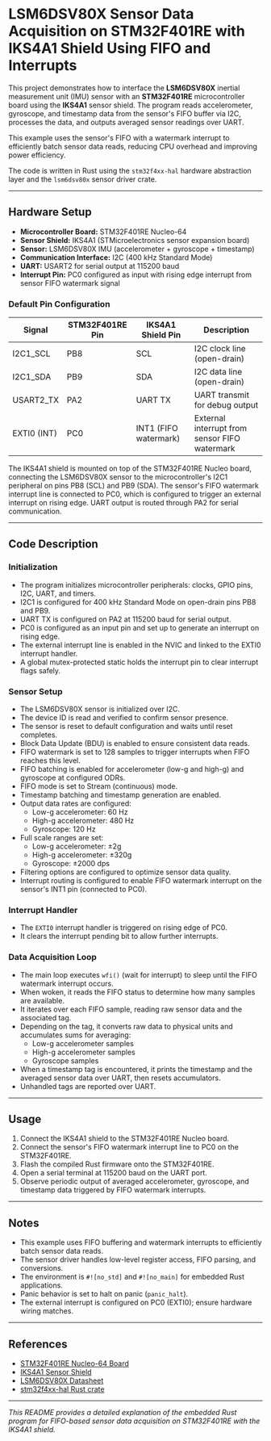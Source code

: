 # LSM6DSV80X Sensor Data Acquisition on STM32F401RE with IKS4A1 Shield Using FIFO and Interrupts

This project demonstrates how to interface the **LSM6DSV80X** inertial measurement unit (IMU) sensor with an **STM32F401RE** microcontroller board using the **IKS4A1** sensor shield. The program reads accelerometer, gyroscope, and timestamp data from the sensor's FIFO buffer via I2C, processes the data, and outputs averaged sensor readings over UART.

This example uses the sensor's FIFO with a watermark interrupt to efficiently batch sensor data reads, reducing CPU overhead and improving power efficiency.

The code is written in Rust using the `stm32f4xx-hal` hardware abstraction layer and the `lsm6dsv80x` sensor driver crate.

---

## Hardware Setup

- **Microcontroller Board:** STM32F401RE Nucleo-64
- **Sensor Shield:** IKS4A1 (STMicroelectronics sensor expansion board)
- **Sensor:** LSM6DSV80X IMU (accelerometer + gyroscope + timestamp)
- **Communication Interface:** I2C (400 kHz Standard Mode)
- **UART:** USART2 for serial output at 115200 baud
- **Interrupt Pin:** PC0 configured as input with rising edge interrupt from sensor FIFO watermark signal

### Default Pin Configuration

| Signal       | STM32F401RE Pin | IKS4A1 Shield Pin | Description                      |
|--------------|-----------------|-------------------|----------------------------------|
| I2C1_SCL     | PB8             | SCL               | I2C clock line (open-drain)      |
| I2C1_SDA     | PB9             | SDA               | I2C data line (open-drain)       |
| USART2_TX    | PA2             | UART TX           | UART transmit for debug output   |
| EXTI0 (INT)  | PC0             | INT1 (FIFO watermark) | External interrupt from sensor FIFO watermark |

The IKS4A1 shield is mounted on top of the STM32F401RE Nucleo board, connecting the LSM6DSV80X sensor to the microcontroller's I2C1 peripheral on pins PB8 (SCL) and PB9 (SDA). The sensor's FIFO watermark interrupt line is connected to PC0, which is configured to trigger an external interrupt on rising edge. UART output is routed through PA2 for serial communication.

---

## Code Description

### Initialization

- The program initializes microcontroller peripherals: clocks, GPIO pins, I2C, UART, and timers.
- I2C1 is configured for 400 kHz Standard Mode on open-drain pins PB8 and PB9.
- UART TX is configured on PA2 at 115200 baud for serial output.
- PC0 is configured as an input pin and set up to generate an interrupt on rising edge.
- The external interrupt line is enabled in the NVIC and linked to the EXTI0 interrupt handler.
- A global mutex-protected static holds the interrupt pin to clear interrupt flags safely.

### Sensor Setup

- The LSM6DSV80X sensor is initialized over I2C.
- The device ID is read and verified to confirm sensor presence.
- The sensor is reset to default configuration and waits until reset completes.
- Block Data Update (BDU) is enabled to ensure consistent data reads.
- FIFO watermark is set to 128 samples to trigger interrupts when FIFO reaches this level.
- FIFO batching is enabled for accelerometer (low-g and high-g) and gyroscope at configured ODRs.
- FIFO mode is set to Stream (continuous) mode.
- Timestamp batching and timestamp generation are enabled.
- Output data rates are configured:
  - Low-g accelerometer: 60 Hz
  - High-g accelerometer: 480 Hz
  - Gyroscope: 120 Hz
- Full scale ranges are set:
  - Low-g accelerometer: ±2g
  - High-g accelerometer: ±320g
  - Gyroscope: ±2000 dps
- Filtering options are configured to optimize sensor data quality.
- Interrupt routing is configured to enable FIFO watermark interrupt on the sensor's INT1 pin (connected to PC0).

### Interrupt Handler

- The `EXTI0` interrupt handler is triggered on rising edge of PC0.
- It clears the interrupt pending bit to allow further interrupts.

### Data Acquisition Loop

- The main loop executes `wfi()` (wait for interrupt) to sleep until the FIFO watermark interrupt occurs.
- When woken, it reads the FIFO status to determine how many samples are available.
- It iterates over each FIFO sample, reading raw sensor data and the associated tag.
- Depending on the tag, it converts raw data to physical units and accumulates sums for averaging:
  - Low-g accelerometer samples
  - High-g accelerometer samples
  - Gyroscope samples
- When a timestamp tag is encountered, it prints the timestamp and the averaged sensor data over UART, then resets accumulators.
- Unhandled tags are reported over UART.

---

## Usage

1. Connect the IKS4A1 shield to the STM32F401RE Nucleo board.
2. Connect the sensor's FIFO watermark interrupt line to PC0 on the STM32F401RE.
3. Flash the compiled Rust firmware onto the STM32F401RE.
4. Open a serial terminal at 115200 baud on the UART port.
5. Observe periodic output of averaged accelerometer, gyroscope, and timestamp data triggered by FIFO watermark interrupts.

---

## Notes

- This example uses FIFO buffering and watermark interrupts to efficiently batch sensor data reads.
- The sensor driver handles low-level register access, FIFO parsing, and conversions.
- The environment is `#![no_std]` and `#![no_main]` for embedded Rust applications.
- Panic behavior is set to halt on panic (`panic_halt`).
- The external interrupt is configured on PC0 (EXTI0); ensure hardware wiring matches.

---

## References

- [STM32F401RE Nucleo-64 Board](https://www.st.com/en/evaluation-tools/nucleo-f401re.html)
- [IKS4A1 Sensor Shield](https://www.st.com/en/ecosystems/x-nucleo-iks4a1.html)
- [LSM6DSV80X Datasheet](https://www.st.com/resource/en/datasheet/lsm6dsv80x.pdf)
- [stm32f4xx-hal Rust crate](https://docs.rs/stm32f4xx-hal)

---

*This README provides a detailed explanation of the embedded Rust program for FIFO-based sensor data acquisition on STM32F401RE with the IKS4A1 shield.*